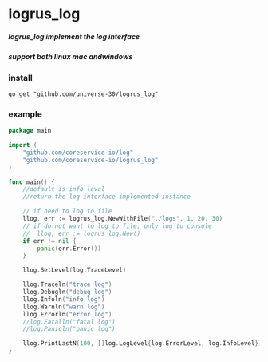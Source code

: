 # logrus_log

##### logrus_log implement the log interface

##### support both linux mac andwindows

### install
```
go get "github.com/universe-30/logrus_log"
```

### example

```go
package main

import (
	"github.com/coreservice-io/log"
	"github.com/coreservice-io/logrus_log"
)

func main() {
	//default is info level
	//return the log interface implemented instance

	// if need to log to file
	llog, err := logrus_log.NewWithFile("./logs", 1, 20, 30)
	// if do not want to log to file, only log to console
	//  llog, err := logrus_log.New()
	if err != nil {
		panic(err.Error())
	}

	llog.SetLevel(log.TraceLevel)

	llog.Traceln("trace log")
	llog.Debugln("debug log")
	llog.Infoln("info log")
	llog.Warnln("warn log")
	llog.Errorln("error log")
	//log.Fatalln("fatal log")
	//log.Panicln("panic log")

	llog.PrintLastN(100, []log.LogLevel{log.ErrorLevel, log.InfoLevel})
}

```